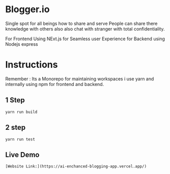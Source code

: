 # Blogger.io

Single spot for all beings how to share and serve
People can share there knowledge with others also also chat with stranger with total confidentiality.

For Frontend Using NExt.js for Seamless user Experience
for Backend using Nodejs express

# Instructions

Remember : Its a Monorepo for maintaining workspaces i use yarn and internally using npm for frontend and backend.

## 1 Step
 
    yarn run build

## 2 step 

    yarn run test

## Live Demo
    
    [Website Link:](https://ai-enchanced-blogging-app.vercel.app/)